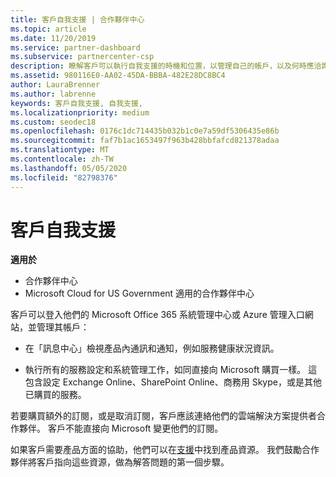 ```yaml
---
title: 客戶自我支援 | 合作夥伴中心
ms.topic: article
ms.date: 11/20/2019
ms.service: partner-dashboard
ms.subservice: partnercenter-csp
description: 瞭解客戶可以執行自我支援的時機和位置，以管理自己的帳戶，以及何時應洽詢其雲端解決方案提供者合作夥伴。
ms.assetid: 980116E0-AA02-45DA-BBBA-482E28DC8BC4
author: LauraBrenner
ms.author: labrenne
keywords: 客戶自我支援, 自我支援,
ms.localizationpriority: medium
ms.custom: seodec18
ms.openlocfilehash: 0176c1dc714435b032b1c0e7a59df5306435e86b
ms.sourcegitcommit: faf7b1ac1653497f963b428bbfafcd821378adaa
ms.translationtype: MT
ms.contentlocale: zh-TW
ms.lasthandoff: 05/05/2020
ms.locfileid: "82798376"
---
```

# <a name="customer-self-support"></a>客戶自我支援

**適用於**

-  合作夥伴中心
-  Microsoft Cloud for US Government 適用的合作夥伴中心


客戶可以登入他們的 Microsoft Office 365 系統管理中心或 Azure 管理入口網站，並管理其帳戶：

-   在「訊息中心」檢視產品內通訊和通知，例如服務健康狀況資訊。

-   執行所有的服務設定和系統管理工作，如同直接向 Microsoft 購買一樣。 這包含設定 Exchange Online、SharePoint Online、商務用 Skype，或是其他已購買的服務。

若要購買額外的訂閱，或是取消訂閱，客戶應該連絡他們的雲端解決方案提供者合作夥伴。 客戶不能直接向 Microsoft 變更他們的訂閱。

如果客戶需要產品方面的協助，他們可以在[支援](https://partnercenter.microsoft.com/partner/support)中找到產品資源。 我們鼓勵合作夥伴將客戶指向這些資源，做為解答問題的第一個步驟。

 

 



